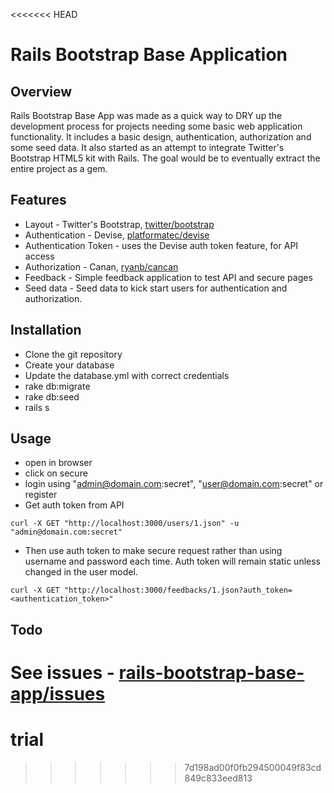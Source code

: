 <<<<<<< HEAD
# Rails Bootstrap Base Application
 
## Overview

Rails Bootstrap Base App was made as a quick way to DRY up the development process for projects needing some basic web application functionality. It includes a basic design, authentication, authorization and some seed data. It also started as an attempt to integrate Twitter's Bootstrap HTML5 kit with Rails. The goal would be to eventually extract the entire project as a gem.

## Features

* Layout - Twitter's Bootstrap, [twitter/bootstrap](https://github.com/twitter/bootstrap)
* Authentication - Devise, [platformatec/devise](https://github.com/plataformatec/devise)
* Authentication Token - uses the Devise auth token feature, for API access
* Authorization - Canan, [ryanb/cancan](https://github.com/ryanb/cancan)
* Feedback - Simple feedback application to test API and secure pages
* Seed data - Seed data to kick start users for authentication and authorization.
            

## Installation

* Clone the git repository
* Create your database
* Update the database.yml with correct credentials
* rake db:migrate
* rake db:seed
* rails s

## Usage
* open in browser
* click on secure
* login using "admin@domain.com:secret", "user@domain.com:secret" or register
* Get auth token from API 

```
curl -X GET "http://localhost:3000/users/1.json" -u "admin@domain.com:secret"
```

* Then use auth token to make secure request rather than using username and password each time. Auth token will remain static unless changed in the user model.

```
curl -X GET "http://localhost:3000/feedbacks/1.json?auth_token=<authentication_token>"
```

## Todo

See issues - [rails-bootstrap-base-app/issues](https://github.com/kevbaker/rails-bootstrap-base-app/issues)
=======
trial
=====
>>>>>>> 7d198ad00f0fb294500049f83cd849c833eed813
